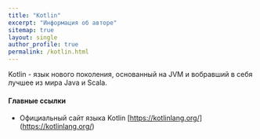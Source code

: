 ```yaml
---
title: "Kotlin"
excerpt: "Информация об авторе"
sitemap: true
layout: single
author_profile: true
permalink: /kotlin.html
---
```


Kotlin - язык нового поколения, основанный на JVM и вобравший в себя лучшее из мира Java и Scala.

#### Главные ссылки
- Официальный сайт языка Kotlin [https://kotlinlang.org/] (https://kotlinlang.org/)